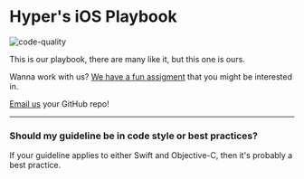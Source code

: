 # Hyper's iOS Playbook

![code-quality](https://raw.githubusercontent.com/hyperoslo/iOS-playbook/improve/readme/assets/code_quality.png)

This is our playbook, there are many like it, but this one is ours.

Wanna work with us? [We have a fun assigment](https://github.com/hyperoslo/iOS-playbook/blob/master/HYPER_RECIPES.md) that you might be interested in.

[Email us](mailto:ios@hyper.no) your GitHub repo!

------------------------------------------

### Should my guideline be in code style or best practices?

If your guideline applies to either Swift and Objective-C, then it's probably a best practice.
